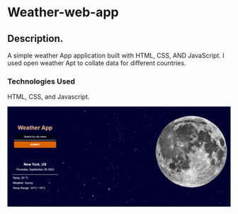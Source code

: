 # Weather-web-app


## Description. 
A simple weather App application built with HTML, CSS, AND JavaScript. I used open weather Apt to collate data for different countries. 

### Technologies Used
HTML, CSS, and Javascript. 

<img src="https://github.com/nuelladev/Weather-web-app/blob/main/Weather%20App/images/Screenshot%20(13).png">

